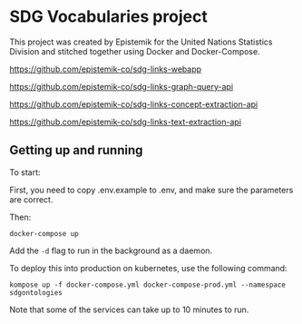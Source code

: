 # SDG Vocabularies project

This project was created by Epistemik for the United Nations Statistics Division and stitched together using Docker and Docker-Compose.

https://github.com/epistemik-co/sdg-links-webapp

https://github.com/epistemik-co/sdg-links-graph-query-api

https://github.com/epistemik-co/sdg-links-concept-extraction-api

https://github.com/epistemik-co/sdg-links-text-extraction-api

## Getting up and running

To start:

First, you need to copy .env.example to .env, and make sure the parameters are correct.

Then:

`docker-compose up`

Add the `-d` flag to run in the background as a daemon.

To deploy this into production on kubernetes, use the following command: 

`kompose up -f docker-compose.yml docker-compose-prod.yml --namespace sdgontologies`

Note that some of the services can take up to 10 minutes to run.
